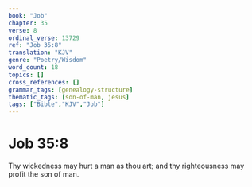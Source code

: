 ```yaml
---
book: "Job"
chapter: 35
verse: 8
ordinal_verse: 13729
ref: "Job 35:8"
translation: "KJV"
genre: "Poetry/Wisdom"
word_count: 18
topics: []
cross_references: []
grammar_tags: [genealogy-structure]
thematic_tags: [son-of-man, jesus]
tags: ["Bible","KJV","Job"]
---
```


# Job 35:8

Thy wickedness may hurt a man as thou art; and thy righteousness may profit the son of man.
